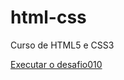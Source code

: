# html-css
 Curso de HTML5 e CSS3

 <a href="https://jose-wanderson.github.io/html-css/exercicios/desafios/desafio010/index.html">Executar o desafio010</a>
